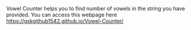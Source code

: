 Vowel Counter helps you to find number of vowels in the string you have provided.
You can access this webpage here https://gskgithub1542.github.io/Vowel-Counter/
